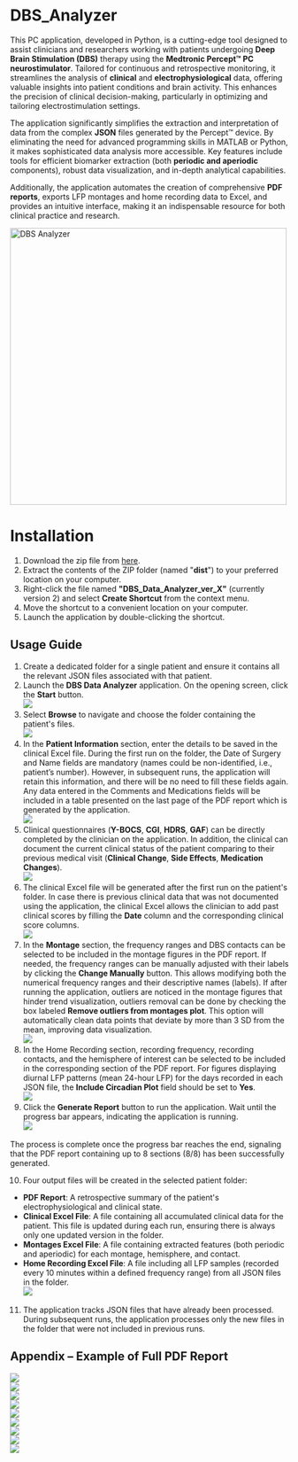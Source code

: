 # DBS_Analyzer
This PC application, developed in Python, is a cutting-edge tool designed to assist clinicians and researchers working with patients undergoing **Deep Brain Stimulation (DBS)** therapy using the **Medtronic Percept™ PC neurostimulator**. Tailored for continuous and retrospective monitoring, it streamlines the analysis of **clinical** and **electrophysiological** data, offering valuable insights into patient conditions and brain activity. This enhances the precision of clinical decision-making, particularly in optimizing and tailoring electrostimulation settings.

The application significantly simplifies the extraction and interpretation of data from the complex **JSON** files generated by the Percept™ device. By eliminating the need for advanced programming skills in MATLAB or Python, it makes sophisticated data analysis more accessible. Key features include tools for efficient biomarker extraction (both **periodic and aperiodic** components), robust data visualization, and in-depth analytical capabilities. 

Additionally, the application automates the creation of comprehensive **PDF reports**, exports LFP montages and home recording data to Excel, and provides an intuitive interface, making it an indispensable resource for both clinical practice and research.


<img src="readme_files/Aspose.Words.946d90c2-b665-4600-b5cf-e80b55be26c8.001.jpg" alt="DBS Analyzer" width="500" height="500">


# Installation
1. Download the zip file from [here](https://drive.google.com/file/d/1u0fwb8m4guAEwfSod4SIQ9pQGDZl-Qb1/view?usp=drive_link).
2. Extract the contents of the ZIP folder (named "**dist**") to your preferred location on your computer.  
3. Right-click the file named **"DBS_Data_Analyzer_ver_X"** (currently version 2) and select **Create Shortcut** from the context menu.  
4. Move the shortcut to a convenient location on your computer.  
5. Launch the application by double-clicking the shortcut.  

## Usage Guide
1. Create a dedicated folder for a single patient and ensure it contains all the relevant JSON files associated with that patient.  
2. Launch the **DBS Data Analyzer** application. On the opening screen, click the **Start** button.  
   ![](readme_files/Aspose.Words.946d90c2-b665-4600-b5cf-e80b55be26c8.002.png)
3. Select **Browse** to navigate and choose the folder containing the patient's files.  
   ![](readme_files/Aspose.Words.946d90c2-b665-4600-b5cf-e80b55be26c8.003.jpg)
4. In the **Patient Information** section, enter the details to be saved in the clinical Excel file. During the first run on the folder, the Date of Surgery and Name fields are mandatory (names could be non-identified, i.e., patient’s number). However, in subsequent runs, the application will retain this information, and there will be no need to fill these fields again. Any data entered in the Comments and Medications fields will be included in a table presented on the last page of the PDF report which is generated by the application.  
   ![](readme_files/Aspose.Words.946d90c2-b665-4600-b5cf-e80b55be26c8.004.jpg)
5. Clinical questionnaires (**Y-BOCS**, **CGI**, **HDRS**, **GAF**) can be directly completed by the clinician on the application. In addition, the clinical can document the current clinical status of the patient comparing to their previous medical visit (**Clinical Change**, **Side Effects**, **Medication Changes**).  
   ![](readme_files/Aspose.Words.946d90c2-b665-4600-b5cf-e80b55be26c8.005.jpg)
6. The clinical Excel file will be generated after the first run on the patient's folder. In case there is previous clinical data that was not documented using the application, the clinical Excel allows the clinician to add past clinical scores by filling the **Date** column and the corresponding clinical score columns.  
   ![](readme_files/Aspose.Words.946d90c2-b665-4600-b5cf-e80b55be26c8.006.jpg)
7. In the **Montage** section, the frequency ranges and DBS contacts can be selected to be included in the montage figures in the PDF report. If needed, the frequency ranges can be manually adjusted with their labels by clicking the **Change Manually** button. This allows modifying both the numerical frequency ranges and their descriptive names (labels). If after running the application, outliers are noticed in the montage figures that hinder trend visualization, outliers removal can be done by checking the box labeled **Remove outliers from montages plot**. This option will automatically clean data points that deviate by more than 3 SD from the mean, improving data visualization.  
   ![](readme_files/Aspose.Words.946d90c2-b665-4600-b5cf-e80b55be26c8.007.jpg)
8. In the Home Recording section, recording frequency, recording contacts, and the hemisphere of interest can be selected to be included in the corresponding section of the PDF report. For figures displaying diurnal LFP patterns (mean 24-hour LFP) for the days recorded in each JSON file, the **Include Circadian Plot** field should be set to **Yes**.  
   ![](readme_files/Aspose.Words.946d90c2-b665-4600-b5cf-e80b55be26c8.008.jpg)
9. Click the **Generate Report** button to run the application. Wait until the progress bar appears, indicating the application is running.  
   ![](readme_files/Aspose.Words.946d90c2-b665-4600-b5cf-e80b55be26c8.009.jpg)  

The process is complete once the progress bar reaches the end, signaling that the PDF report containing up to 8 sections (8/8) has been successfully generated.  

10. Four output files will be created in the selected patient folder:  
   - **PDF Report**: A retrospective summary of the patient's electrophysiological and clinical state.  
   - **Clinical Excel File**: A file containing all accumulated clinical data for the patient. This file is updated during each run, ensuring there is always only one updated version in the folder.  
   - **Montages Excel File**: A file containing extracted features (both periodic and aperiodic) for each montage, hemisphere, and contact.  
   - **Home Recording Excel File**: A file including all LFP samples (recorded every 10 minutes within a defined frequency range) from all JSON files in the folder.  
   ![](readme_files/Aspose.Words.946d90c2-b665-4600-b5cf-e80b55be26c8.010.jpg)

11. The application tracks JSON files that have already been processed. During subsequent runs, the application processes only the new files in the folder that were not included in previous runs.  

## Appendix – Example of Full PDF Report  
![](readme_files/Aspose.Words.946d90c2-b665-4600-b5cf-e80b55be26c8.011.png)  
![](readme_files/Aspose.Words.946d90c2-b665-4600-b5cf-e80b55be26c8.012.png)  
![](readme_files/Aspose.Words.946d90c2-b665-4600-b5cf-e80b55be26c8.013.png)  
![](readme_files/Aspose.Words.946d90c2-b665-4600-b5cf-e80b55be26c8.014.png)  
![](readme_files/Aspose.Words.946d90c2-b665-4600-b5cf-e80b55be26c8.015.png)  
![](readme_files/Aspose.Words.946d90c2-b665-4600-b5cf-e80b55be26c8.016.png)  
![](readme_files/Aspose.Words.946d90c2-b665-4600-b5cf-e80b55be26c8.017.png)  
![](readme_files/Aspose.Words.946d90c2-b665-4600-b5cf-e80b55be26c8.018.png)  
![](readme_files/Aspose.Words.946d90c2-b665-4600-b5cf-e80b55be26c8.019.png)
